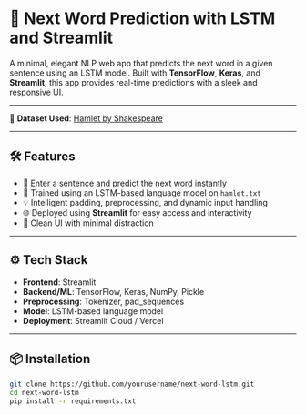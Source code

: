 # 🧠 Next Word Prediction with LSTM and Streamlit

A minimal, elegant NLP web app that predicts the next word in a given sentence using an LSTM model. Built with **TensorFlow**, **Keras**, and **Streamlit**, this app provides real-time predictions with a sleek and responsive UI.

---

 
📁 **Dataset Used**: [Hamlet by Shakespeare](https://www.gutenberg.org/ebooks/1524)



---

## 🛠️ Features

- 📜 Enter a sentence and predict the next word instantly
- 🧠 Trained using an LSTM-based language model on `hamlet.txt`
- 💡 Intelligent padding, preprocessing, and dynamic input handling
- 🌐 Deployed using **Streamlit** for easy access and interactivity
- 🧳 Clean UI with minimal distraction

---

## ⚙️ Tech Stack

- **Frontend**: Streamlit
- **Backend/ML**: TensorFlow, Keras, NumPy, Pickle
- **Preprocessing**: Tokenizer, pad_sequences
- **Model**: LSTM-based language model
- **Deployment**: Streamlit Cloud / Vercel

---

## 📦 Installation

```bash
git clone https://github.com/yourusername/next-word-lstm.git
cd next-word-lstm
pip install -r requirements.txt
